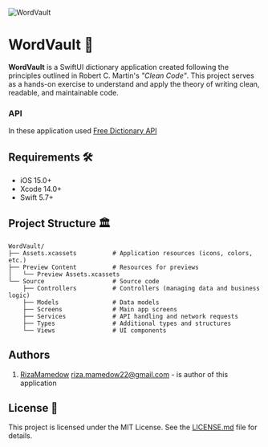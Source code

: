  ![WordVault](https://socialify.git.ci/RizaMamedow/WordVault/image?custom_description=WordVault+is+a+SwiftUI-based+dictionary+application.&description=1&font=Raleway&language=1&owner=1&pattern=Circuit+Board&theme=Light)
 # WordVault 🚀  

**WordVault** is a SwiftUI dictionary application created following the principles outlined in Robert C. Martin's *"Clean Code"*. This project serves as a hands-on exercise to understand and apply the theory of writing clean, readable, and maintainable code.  

### API
In these application used [Free Dictionary API](https://dictionaryapi.dev/)

## Requirements 🛠  

- iOS 15.0+  
- Xcode 14.0+  
- Swift 5.7+  

## Project Structure 🏛
```
WordVault/  
├── Assets.xcassets          # Application resources (icons, colors, etc.)  
├── Preview Content          # Resources for previews  
│   └── Preview Assets.xcassets  
└── Source                   # Source code  
    ├── Controllers          # Controllers (managing data and business logic)  
    ├── Models               # Data models  
    ├── Screens              # Main app screens  
    ├── Services             # API handling and network requests  
    ├── Types                # Additional types and structures  
    └── Views                # UI components  
```

## Authors
1. [RizaMamedow](https://github.com/RizaMamedow/) <riza.mamedow22@gmail.com> - is author of this application 


## License 📜
This project is licensed under the MIT License. See the [LICENSE.md](./LICENSE.md) file for details.
